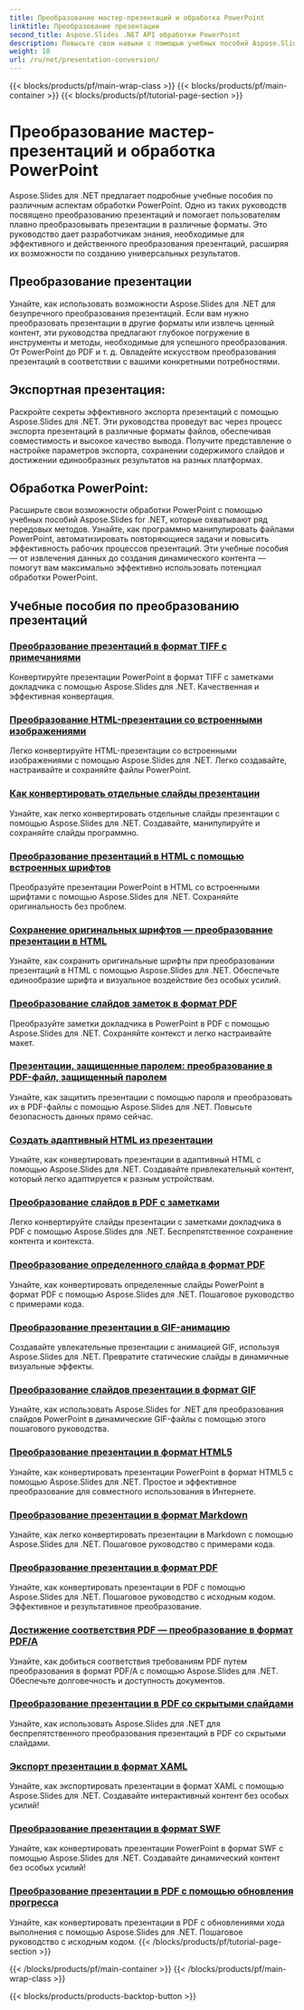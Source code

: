 ```yaml
---
title: Преобразование мастер-презентаций и обработка PowerPoint
linktitle: Преобразование презентации
second_title: Aspose.Slides .NET API обработки PowerPoint
description: Повысьте свои навыки с помощью учебных пособий Aspose.Slides for .NET. Изучите преобразование презентаций и обработку PowerPoint шаг за шагом. Измените свой рабочий процесс сегодня!
weight: 10
url: /ru/net/presentation-conversion/
---
```


{{< blocks/products/pf/main-wrap-class >}}
{{< blocks/products/pf/main-container >}}
{{< blocks/products/pf/tutorial-page-section >}}

# Преобразование мастер-презентаций и обработка PowerPoint


Aspose.Slides для .NET предлагает подробные учебные пособия по различным аспектам обработки PowerPoint. Одно из таких руководств посвящено преобразованию презентаций и помогает пользователям плавно преобразовывать презентации в различные форматы. Это руководство дает разработчикам знания, необходимые для эффективного и действенного преобразования презентаций, расширяя их возможности по созданию универсальных результатов.

## Преобразование презентации 

Узнайте, как использовать возможности Aspose.Slides для .NET для безупречного преобразования презентаций. Если вам нужно преобразовать презентации в другие форматы или извлечь ценный контент, эти руководства предлагают глубокое погружение в инструменты и методы, необходимые для успешного преобразования. От PowerPoint до PDF и т. д. Овладейте искусством преобразования презентаций в соответствии с вашими конкретными потребностями.

## Экспортная презентация: 
Раскройте секреты эффективного экспорта презентаций с помощью Aspose.Slides для .NET. Эти руководства проведут вас через процесс экспорта презентаций в различные форматы файлов, обеспечивая совместимость и высокое качество вывода. Получите представление о настройке параметров экспорта, сохранении содержимого слайдов и достижении единообразных результатов на разных платформах.

## Обработка PowerPoint: 
Расширьте свои возможности обработки PowerPoint с помощью учебных пособий Aspose.Slides for .NET, которые охватывают ряд передовых методов. Узнайте, как программно манипулировать файлами PowerPoint, автоматизировать повторяющиеся задачи и повысить эффективность рабочих процессов презентаций. Эти учебные пособия — от извлечения данных до создания динамического контента — помогут вам максимально эффективно использовать потенциал обработки PowerPoint.


## Учебные пособия по преобразованию презентаций
### [Преобразование презентаций в формат TIFF с примечаниями](./converting-presentations-to-tiff-format-with-notes/)
Конвертируйте презентации PowerPoint в формат TIFF с заметками докладчика с помощью Aspose.Slides для .NET. Качественная и эффективная конвертация.
### [Преобразование HTML-презентации со встроенными изображениями](./convert-html-presentation-with-embedded-images/)
Легко конвертируйте HTML-презентации со встроенными изображениями с помощью Aspose.Slides для .NET. Легко создавайте, настраивайте и сохраняйте файлы PowerPoint.
### [Как конвертировать отдельные слайды презентации](./how-to-convert-individual-presentation-slides/)
Узнайте, как легко конвертировать отдельные слайды презентации с помощью Aspose.Slides для .NET. Создавайте, манипулируйте и сохраняйте слайды программно.
### [Преобразование презентаций в HTML с помощью встроенных шрифтов](./convert-presentations-to-html-with-embedded-fonts/)
Преобразуйте презентации PowerPoint в HTML со встроенными шрифтами с помощью Aspose.Slides для .NET. Сохраняйте оригинальность без проблем.
### [Сохранение оригинальных шрифтов — преобразование презентации в HTML](./preserving-original-fonts-convert-presentation-to-html/)
Узнайте, как сохранить оригинальные шрифты при преобразовании презентаций в HTML с помощью Aspose.Slides для .NET. Обеспечьте единообразие шрифта и визуальное воздействие без особых усилий.
### [Преобразование слайдов заметок в формат PDF](./convert-notes-slide-view-to-pdf-format/)
Преобразуйте заметки докладчика в PowerPoint в PDF с помощью Aspose.Slides для .NET. Сохраняйте контекст и легко настраивайте макет.
### [Презентации, защищенные паролем: преобразование в PDF-файл, защищенный паролем](./password-protect-presentations-convert-to-password-protected-pdf/)
Узнайте, как защитить презентации с помощью пароля и преобразовать их в PDF-файлы с помощью Aspose.Slides для .NET. Повысьте безопасность данных прямо сейчас.
### [Создать адаптивный HTML из презентации](./create-responsive-html-from-presentation/)
Узнайте, как конвертировать презентации в адаптивный HTML с помощью Aspose.Slides для .NET. Создавайте привлекательный контент, который легко адаптируется к разным устройствам.
### [Преобразование слайдов в PDF с заметками](./convert-slides-to-pdf-with-notes/)
Легко конвертируйте слайды презентации с заметками докладчика в PDF с помощью Aspose.Slides для .NET. Беспрепятственное сохранение контента и контекста.
### [Преобразование определенного слайда в формат PDF](./convert-specific-slide-to-pdf-format/)
Узнайте, как конвертировать определенные слайды PowerPoint в формат PDF с помощью Aspose.Slides для .NET. Пошаговое руководство с примерами кода.
### [Преобразование презентации в GIF-анимацию](./convert-presentation-to-gif-animation/)
Создавайте увлекательные презентации с анимацией GIF, используя Aspose.Slides для .NET. Превратите статические слайды в динамичные визуальные эффекты.
### [Преобразование слайдов презентации в формат GIF](./convert-presentation-slides-to-gif-format/)
Узнайте, как использовать Aspose.Slides for .NET для преобразования слайдов PowerPoint в динамические GIF-файлы с помощью этого пошагового руководства.
### [Преобразование презентации в формат HTML5](./convert-presentation-to-html5-format/)
Узнайте, как конвертировать презентации PowerPoint в формат HTML5 с помощью Aspose.Slides для .NET. Простое и эффективное преобразование для совместного использования в Интернете.
### [Преобразование презентации в формат Markdown](./convert-presentation-to-markdown-format/)
Узнайте, как легко конвертировать презентации в Markdown с помощью Aspose.Slides для .NET. Пошаговое руководство с примерами кода.
### [Преобразование презентации в формат PDF](./convert-presentation-to-pdf-format/)
Узнайте, как конвертировать презентации в PDF с помощью Aspose.Slides для .NET. Пошаговое руководство с исходным кодом. Эффективное и результативное преобразование.
### [Достижение соответствия PDF — преобразование в формат PDF/A](./achieving-pdf-compliance-convert-to-pdf-a-format/)
Узнайте, как добиться соответствия требованиям PDF путем преобразования в формат PDF/A с помощью Aspose.Slides для .NET. Обеспечьте долговечность и доступность документов.
### [Преобразование презентации в PDF со скрытыми слайдами](./convert-presentation-to-pdf-with-hidden-slides/)
Узнайте, как использовать Aspose.Slides для .NET для беспрепятственного преобразования презентаций в PDF со скрытыми слайдами.
### [Экспорт презентации в формат XAML](./export-presentation-to-xaml-format/)
Узнайте, как экспортировать презентации в формат XAML с помощью Aspose.Slides для .NET. Создавайте интерактивный контент без особых усилий!
### [Преобразование презентации в формат SWF](./convert-presentation-to-swf-format/)
Узнайте, как конвертировать презентации PowerPoint в формат SWF с помощью Aspose.Slides для .NET. Создавайте динамический контент без особых усилий!
### [Преобразование презентации в PDF с помощью обновления прогресса](./convert-presentation-to-pdf-with-progress-update/)
Узнайте, как конвертировать презентации в PDF с обновлениями хода выполнения с помощью Aspose.Slides для .NET. Пошаговое руководство с исходным кодом.
{{< /blocks/products/pf/tutorial-page-section >}}

{{< /blocks/products/pf/main-container >}}
{{< /blocks/products/pf/main-wrap-class >}}

{{< blocks/products/products-backtop-button >}}
